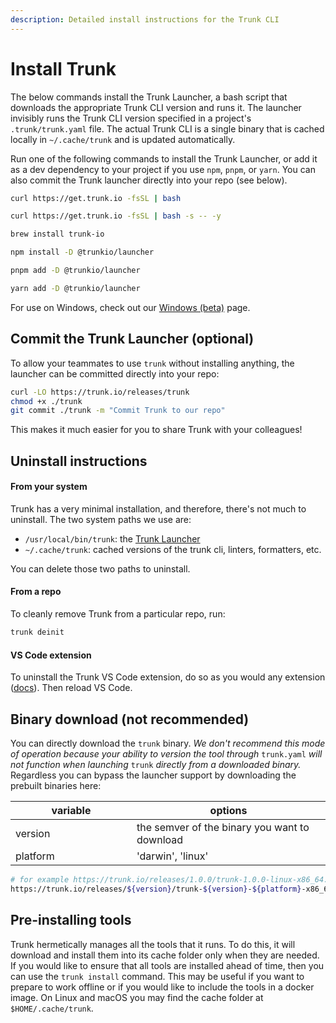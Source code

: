 ```yaml
---
description: Detailed install instructions for the Trunk CLI
---
```


# Install Trunk

The below commands install the Trunk Launcher, a bash script that downloads the appropriate Trunk CLI version and runs it. The launcher invisibly runs the Trunk CLI version specified in a project's `.trunk/trunk.yaml` file. The actual Trunk CLI is a single binary that is cached locally in `~/.cache/trunk` and is updated automatically.

Run one of the following commands to install the Trunk Launcher, or add it as a dev dependency to your project if you use `npm`, `pnpm`, or `yarn`. You can also commit the Trunk launcher directly into your repo (see below).

```bash
curl https://get.trunk.io -fsSL | bash
```

```bash
curl https://get.trunk.io -fsSL | bash -s -- -y
```

```bash
brew install trunk-io
```

```bash
npm install -D @trunkio/launcher
```

```bash
pnpm add -D @trunkio/launcher
```

```bash
yarn add -D @trunkio/launcher
```

For use on Windows, check out our [Windows (beta)](windows-beta.md) page.

## Commit the Trunk Launcher (optional)

To allow your teammates to use `trunk` without installing anything, the launcher can be committed directly into your repo:

```sh
curl -LO https://trunk.io/releases/trunk
chmod +x ./trunk
git commit ./trunk -m "Commit Trunk to our repo"
```

This makes it much easier for you to share Trunk with your colleagues!

## Uninstall instructions

#### From your system

Trunk has a very minimal installation, and therefore, there's not much to uninstall. The two system paths we use are:

- `/usr/local/bin/trunk`: the [Trunk Launcher](../../reference/components.md#trunk-launcher)
- `~/.cache/trunk`: cached versions of the trunk cli, linters, formatters, etc.

You can delete those two paths to uninstall.

#### From a repo

To cleanly remove Trunk from a particular repo, run:

```bash
trunk deinit
```

#### VS Code extension

To uninstall the Trunk VS Code extension, do so as you would any extension ([docs](https://code.visualstudio.com/docs/editor/extension-marketplace)). Then reload VS Code.

## Binary download (not recommended)

You can directly download the `trunk` binary. _We don't recommend this mode of operation because your ability to version the tool through_ `trunk.yaml` _will not function when launching_ `trunk` _directly from a downloaded binary._ Regardless you can bypass the launcher support by downloading the prebuilt binaries here:

<table><thead><tr><th width="178">variable</th><th>options</th></tr></thead><tbody><tr><td>version</td><td>the semver of the binary you want to download</td></tr><tr><td>platform</td><td>'darwin', 'linux'</td></tr></tbody></table>

```bash
# for example https://trunk.io/releases/1.0.0/trunk-1.0.0-linux-x86_64.tar.gz
https://trunk.io/releases/${version}/trunk-${version}-${platform}-x86_64.tar.gz
```

## Pre-installing tools

Trunk hermetically manages all the tools that it runs. To do this, it will download and install them into its cache folder only when they are needed. If you would like to ensure that all tools are installed ahead of time, then you can use the `trunk install` command. This may be useful if you want to prepare to work offline or if you would like to include the tools in a docker image. On Linux and macOS you may find the cache folder at `$HOME/.cache/trunk`.

